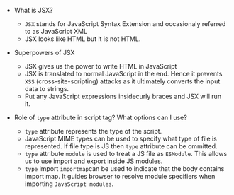 - What is JSX?
  - `JSX` stands for JavaScript Syntax Extension and occasionaly referred to as JavaScript XML
  - JSX looks like HTML but it is not HTML.

- Superpowers of JSX
  - JSX gives us the power to write HTML in JavaScript
  - JSX is translated to normal JavaScript in the end. Hence it prevents `XSS` (cross-site-scripting) attacks as it ultimately converts the input data to strings.
  - Put any JavaScript expressions insidecurly braces and JSX will run it.

- Role of `type` attribute in script tag? What options can I use?
  - `type` attribute represents the type of the script. 
  - JavaScript MIME types can be used to specify what type of file is represented.
  If file type is JS then `type` attribute can be ommitted.
  - `type` attribute `module` is used to treat a JS file as `ESModule`. This allows us to use import and export inside JS modules.
  - `type` import `importmap`can be used to indicate that the body contains import map. It guides browser to resolve module specifiers when importing `JavaScript modules`.
